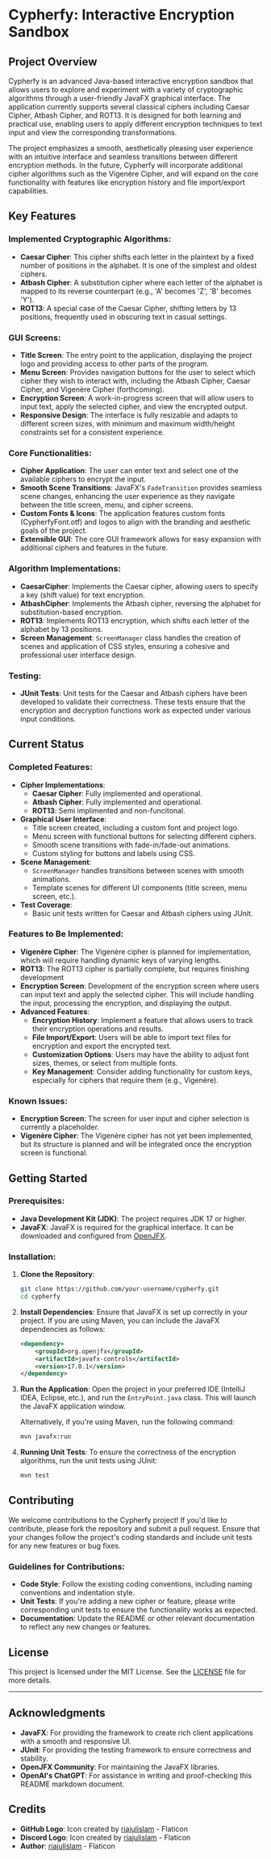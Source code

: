 
# Cypherfy: Interactive Encryption Sandbox

## Project Overview

Cypherfy is an advanced Java-based interactive encryption sandbox that allows users to explore and experiment with a variety of cryptographic algorithms through a user-friendly JavaFX graphical interface. The application currently supports several classical ciphers including Caesar Cipher, Atbash Cipher, and ROT13. It is designed for both learning and practical use, enabling users to apply different encryption techniques to text input and view the corresponding transformations.

The project emphasizes a smooth, aesthetically pleasing user experience with an intuitive interface and seamless transitions between different encryption methods. In the future, Cypherfy will incorporate additional cipher algorithms such as the Vigenère Cipher, and will expand on the core functionality with features like encryption history and file import/export capabilities.

## Key Features

### Implemented Cryptographic Algorithms:
- **Caesar Cipher**: This cipher shifts each letter in the plaintext by a fixed number of positions in the alphabet. It is one of the simplest and oldest ciphers.
- **Atbash Cipher**: A substitution cipher where each letter of the alphabet is mapped to its reverse counterpart (e.g., 'A' becomes 'Z', 'B' becomes 'Y').
- **ROT13**: A special case of the Caesar Cipher, shifting letters by 13 positions, frequently used in obscuring text in casual settings.

### GUI Screens:
- **Title Screen**: The entry point to the application, displaying the project logo and providing access to other parts of the program.
- **Menu Screen**: Provides navigation buttons for the user to select which cipher they wish to interact with, including the Atbash Cipher, Caesar Cipher, and Vigenère Cipher (forthcoming).
- **Encryption Screen**: A work-in-progress screen that will allow users to input text, apply the selected cipher, and view the encrypted output.
- **Responsive Design**: The interface is fully resizable and adapts to different screen sizes, with minimum and maximum width/height constraints set for a consistent experience.

### Core Functionalities:
- **Cipher Application**: The user can enter text and select one of the available ciphers to encrypt the input.
- **Smooth Scene Transitions**: JavaFX's `FadeTransition` provides seamless scene changes, enhancing the user experience as they navigate between the title screen, menu, and cipher screens.
- **Custom Fonts & Icons**: The application features custom fonts (CypherfyFont.otf) and logos to align with the branding and aesthetic goals of the project.
- **Extensible GUI**: The core GUI framework allows for easy expansion with additional ciphers and features in the future.

### Algorithm Implementations:
- **CaesarCipher**: Implements the Caesar cipher, allowing users to specify a key (shift value) for text encryption.
- **AtbashCipher**: Implements the Atbash cipher, reversing the alphabet for substitution-based encryption.
- **ROT13**: Implements ROT13 encryption, which shifts each letter of the alphabet by 13 positions.
- **Screen Management**: `ScreenManager` class handles the creation of scenes and application of CSS styles, ensuring a cohesive and professional user interface design.

### Testing:
- **JUnit Tests**: Unit tests for the Caesar and Atbash ciphers have been developed to validate their correctness. These tests ensure that the encryption and decryption functions work as expected under various input conditions.

## Current Status

### Completed Features:
- **Cipher Implementations**:
  - **Caesar Cipher**: Fully implemented and operational.
  - **Atbash Cipher**: Fully implemented and operational.
  - **ROT13**: Semi implimented and non-funcitonal.
- **Graphical User Interface**:
  - Title screen created, including a custom font and project logo.
  - Menu screen with functional buttons for selecting different ciphers.
  - Smooth scene transitions with fade-in/fade-out animations.
  - Custom styling for buttons and labels using CSS.
- **Scene Management**:
  - `ScreenManager` handles transitions between scenes with smooth animations.
  - Template scenes for different UI components (title screen, menu screen, etc.).
- **Test Coverage**:
  - Basic unit tests written for Caesar and Atbash ciphers using JUnit.

### Features to Be Implemented:
- **Vigenère Cipher**: The Vigenère cipher is planned for implementation, which will require handling dynamic keys of varying lengths.
- **ROT13**: The ROT13 cipher is partially complete, but requires finishing development
- **Encryption Screen**: Development of the encryption screen where users can input text and apply the selected cipher. This will include handling the input, processing the encryption, and displaying the output.
- **Advanced Features**:
  - **Encryption History**: Implement a feature that allows users to track their encryption operations and results.
  - **File Import/Export**: Users will be able to import text files for encryption and export the encrypted text.
  - **Customization Options**: Users may have the ability to adjust font sizes, themes, or select from multiple fonts.
  - **Key Management**: Consider adding functionality for custom keys, especially for ciphers that require them (e.g., Vigenère).

### Known Issues:
- **Encryption Screen**: The screen for user input and cipher selection is currently a placeholder.
- **Vigenère Cipher**: The Vigenère cipher has not yet been implemented, but its structure is planned and will be integrated once the encryption screen is functional.

## Getting Started

### Prerequisites:
- **Java Development Kit (JDK)**: The project requires JDK 17 or higher.
- **JavaFX**: JavaFX is required for the graphical interface. It can be downloaded and configured from [OpenJFX](https://openjfx.io/).

### Installation:

1. **Clone the Repository**:
   ```bash
   git clone https://github.com/your-username/cypherfy.git
   cd cypherfy
   ```

2. **Install Dependencies**:
   Ensure that JavaFX is set up correctly in your project. If you are using Maven, you can include the JavaFX dependencies as follows:
   ```xml
   <dependency>
       <groupId>org.openjfx</groupId>
       <artifactId>javafx-controls</artifactId>
       <version>17.0.1</version>
   </dependency>
   ```

3. **Run the Application**:
   Open the project in your preferred IDE (IntelliJ IDEA, Eclipse, etc.), and run the `EntryPoint.java` class. This will launch the JavaFX application window.

   Alternatively, if you're using Maven, run the following command:
   ```bash
   mvn javafx:run
   ```

4. **Running Unit Tests**:
   To ensure the correctness of the encryption algorithms, run the unit tests using JUnit:
   ```bash
   mvn test
   ```

## Contributing

We welcome contributions to the Cypherfy project! If you'd like to contribute, please fork the repository and submit a pull request. Ensure that your changes follow the project's coding standards and include unit tests for any new features or bug fixes.

### Guidelines for Contributions:
- **Code Style**: Follow the existing coding conventions, including naming conventions and indentation style.
- **Unit Tests**: If you're adding a new cipher or feature, please write corresponding unit tests to ensure the functionality works as expected.
- **Documentation**: Update the README or other relevant documentation to reflect any new changes or features.

## License

This project is licensed under the MIT License. See the [LICENSE](LICENSE) file for more details.

---

## Acknowledgments

- **JavaFX**: For providing the framework to create rich client applications with a smooth and responsive UI.
- **JUnit**: For providing the testing framework to ensure correctness and stability.
- **OpenJFX Community**: For maintaining the JavaFX libraries.
- **OpenAI's ChatGPT**: For assistance in writing and proof-checking this README markdown document.
  
## Credits

- **GitHub Logo**: Icon created by [riajulislam](https://www.flaticon.com/free-icons/github) - Flaticon
- **Discord Logo**: Icon created by [riajulislam](https://www.flaticon.com/free-icons/discord) - Flaticon
- **Author**: [riajulislam](https://www.flaticon.com/authors/riajulislam) - Flaticon


